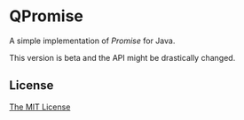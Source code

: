 QPromise
==============

A simple implementation of _Promise_ for Java.

This version is beta and the API might be drastically changed.

License
--------------

[The MIT License](LICENSE)

